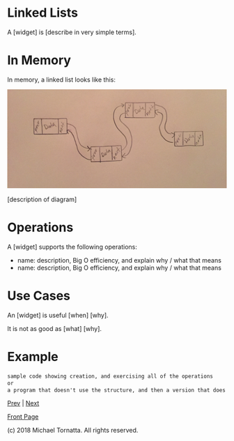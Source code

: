 # Linked Lists

A \[widget\] is \[describe in very simple terms\].

# In Memory

In memory, a linked list looks like this:

![set image](images/linkedlist.jpg)

\[description of diagram\]

# Operations

A \[widget\] supports the following operations:

* name: description, Big O efficiency, and explain why / what that means
* name: description, Big O efficiency, and explain why / what that means

# Use Cases

An \[widget\] is useful \[when\] \[why\].

It is not as good as \[what] \[why\].

# Example

```
sample code showing creation, and exercising all of the operations
or
a program that doesn't use the structure, and then a version that does
```

[Prev](dictionary.md) | [Next](stack.md)

[Front Page](README.md)

(c) 2018 Michael Tornatta. All rights reserved.
